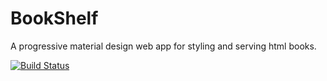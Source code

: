 # BookShelf

  A progressive material design web app for styling and serving html books. 

  [![Build Status](https://travis-ci.org/Nevenall/BookShelf.svg?branch=master)](https://travis-ci.org/Nevenall/BookShelf)
